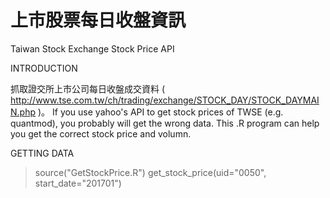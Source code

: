 # 上市股票每日收盤資訊
Taiwan Stock Exchange Stock Price API

INTRODUCTION

抓取證交所上市公司每日收盤成交資料 ( http://www.tse.com.tw/ch/trading/exchange/STOCK_DAY/STOCK_DAYMAIN.php )。
If you use yahoo's API to get stock prices of TWSE (e.g. quantmod), you probably will get the wrong data. This .R program can help you get the correct stock price and volumn.

GETTING DATA
> source("GetStockPrice.R")
> get_stock_price(uid="0050", start_date="201701")


